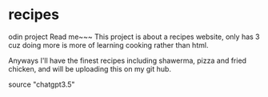 # recipes

odin project
Read me~~~
This project is about a recipes website, only has 3 cuz doing more is more of learning cooking rather than html.

Anyways I'll have the finest recipes including shawerma, pizza and fried chicken, and will be uploading this on my git hub.

source "chatgpt3.5"
